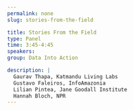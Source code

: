 ```yaml
---
permalink: none
slug: stories-from-the-field

title: Stories From the Field
type: Panel
time: 3:45-4:45
speakers:
group: Data Into Action

description: |
  Gaurav Thapa, Katmandu Living Labs  
  Gustavo Faleiros, InfoAmazonia  
  Lilian Pintea, Jane Goodall Institute  
  Hannah Bloch, NPR
---
```

